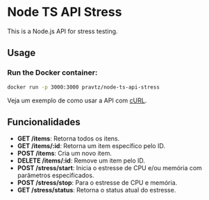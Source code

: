 # Node TS API Stress

This is a Node.js API for stress testing.

## Usage


### Run the Docker container:

   ```sh
   docker run -p 3000:3000 pravtz/node-ts-api-stress

   ```

Veja um exemplo de como usar a API com [cURL](https://github.com/pravtz/node-ts-api-stress/blob/main/examples/example-use-curl.md).

## Funcionalidades

- **GET /items**: Retorna todos os itens.
- **GET /items/:id**: Retorna um item específico pelo ID.
- **POST /items**: Cria um novo item.
- **DELETE /items/:id**: Remove um item pelo ID.
- **POST /stress/start**: Inicia o estresse de CPU e/ou memória com parâmetros especificados.
- **POST /stress/stop**: Para o estresse de CPU e memória.
- **GET /stress/status**: Retorna o status atual do estresse.
